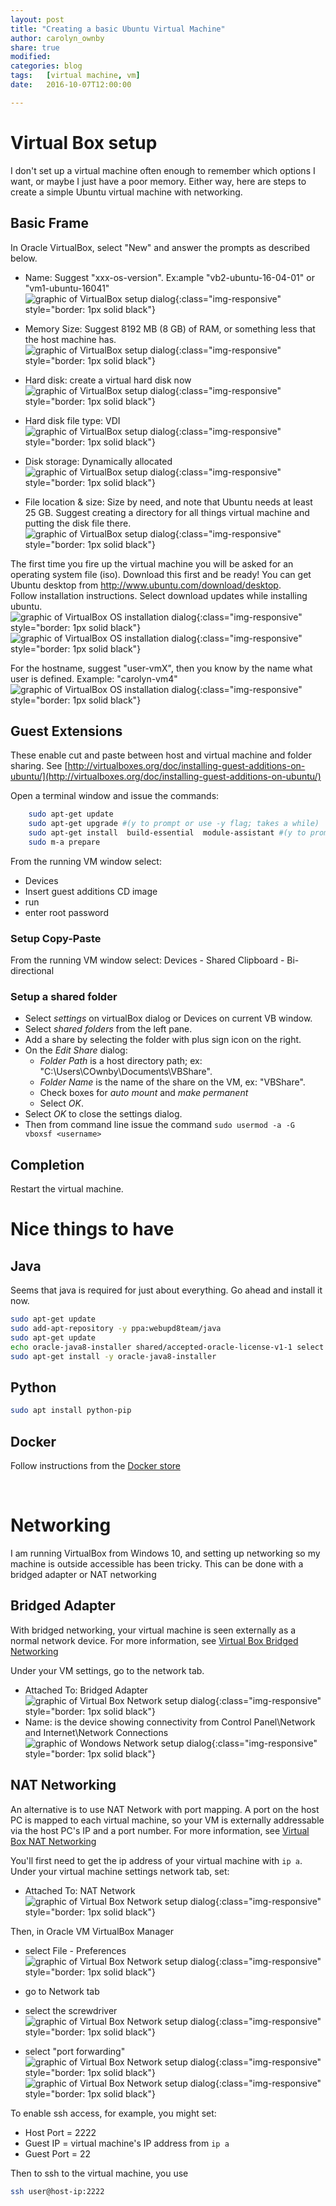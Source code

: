 ```yaml
---
layout: post
title: "Creating a basic Ubuntu Virtual Machine"
author: carolyn_ownby
share: true
modified:
categories: blog 
tags:	[virtual machine, vm]
date:   2016-10-07T12:00:00

---
```



# Virtual Box setup

I don't set up a virtual machine often enough to remember which options I want, or maybe I just have a poor memory.  Either way, here are steps to create a simple Ubuntu virtual machine with networking.

## Basic Frame


In Oracle VirtualBox, select "New" and answer the prompts as described below.

* Name: Suggest "xxx-os-version". Ex:ample "vb2-ubuntu-16-04-01" or "vm1-ubuntu-16041"
<br /> ![graphic of VirtualBox setup dialog](https://github.com/Archethought/Archethought.github.io/blob/master/images/posts/VM-name.png?raw=true){:class="img-responsive" style="border: 1px solid black"}

* Memory Size: Suggest 8192 MB (8 GB) of RAM, or something less that the host machine has.
<br /> ![graphic of VirtualBox setup dialog](https://github.com/Archethought/Archethought.github.io/blob/master/images/posts/VM-ram.png?raw=true){:class="img-responsive" style="border: 1px solid black"}

* Hard disk: create a virtual hard disk now
<br /> ![graphic of VirtualBox setup dialog](https://github.com/Archethought/Archethought.github.io/blob/master/images/posts/VM-disk.png?raw=true){:class="img-responsive" style="border: 1px solid black"}

* Hard disk file type: VDI
<br /> ![graphic of VirtualBox setup dialog](https://github.com/Archethought/Archethought.github.io/blob/master/images/posts/VM-diskType.png?raw=true){:class="img-responsive" style="border: 1px solid black"}

* Disk storage: Dynamically allocated
<br /> ![graphic of VirtualBox setup dialog](https://github.com/Archethought/Archethought.github.io/blob/master/images/posts/VM-diskStorage.png?raw=true){:class="img-responsive" style="border: 1px solid black"}

* File location & size: Size by need, and note that Ubuntu needs at least 25 GB. Suggest creating a directory for all things virtual machine and putting the disk file there.
<br /> ![graphic of VirtualBox setup dialog](https://github.com/Archethought/Archethought.github.io/blob/master/images/posts/VM-diskSize.png?raw=true){:class="img-responsive" style="border: 1px solid black"}


The first time you fire up the virtual machine you will be asked for an operating system file (iso). Download this first and be ready! You can get Ubuntu desktop from http://www.ubuntu.com/download/desktop.  
Follow installation instructions.
Select download updates while installing ubuntu.
<br /> 
![graphic of VirtualBox OS installation dialog](https://github.com/Archethought/Archethought.github.io/blob/master/images/posts/VM-installOS1.png?raw=true){:class="img-responsive" style="border: 1px solid black"}
![graphic of VirtualBox OS installation dialog](https://github.com/Archethought/Archethought.github.io/blob/master/images/posts/VM-installOS2.png?raw=true){:class="img-responsive" style="border: 1px solid black"}

For the hostname, suggest "user-vmX", then you know by the name what user is defined. Example: "carolyn-vm4"
<br /> 
![graphic of VirtualBox OS installation dialog](https://github.com/Archethought/Archethought.github.io/blob/master/images/posts/VM-installOS3.png?raw=true){:class="img-responsive" style="border: 1px solid black"}

## Guest Extensions
These enable cut and paste between host and virtual machine and folder sharing. See 
[http://virtualboxes.org/doc/installing-guest-additions-on-ubuntu/](http://virtualboxes.org/doc/installing-guest-additions-on-ubuntu/)

Open a terminal window and issue the commands:

~~~ bash
	sudo apt-get update
	sudo apt-get upgrade #(y to prompt or use -y flag; takes a while)
	sudo apt-get install  build-essential  module-assistant #(y to prompt)
	sudo m-a prepare
~~~ 
	
From the running VM window select: 

 * Devices
 * Insert guest additions CD image
 * run
 * enter root password

### Setup Copy-Paste
From the running VM window select: Devices - Shared Clipboard - Bi-directional

### Setup a shared folder

* Select *settings* on virtualBox dialog or Devices  on current VB window.
* Select *shared folders* from the left pane.
* Add a share by selecting the folder with plus sign icon on the right.
* On the *Edit Share* dialog:
	* *Folder Path* is a host directory path; ex: "C:\Users\COwnby\Documents\VBShare".
	* *Folder Name* is the name of the share on the VM, ex: "VBShare".
	* Check boxes for *auto mount* and *make permanent*
	* Select *OK*.
* Select *OK* to close the settings dialog.
* Then from command line issue the command  `sudo usermod -a -G vboxsf <username>`

## Completion
Restart the virtual machine.

# Nice things to have

## Java
Seems that java is required for just about everything. Go ahead and install it now.

~~~ bash
sudo apt-get update
sudo add-apt-repository -y ppa:webupd8team/java
sudo apt-get update
echo oracle-java8-installer shared/accepted-oracle-license-v1-1 select true | /usr/bin/debconf-set-selections
sudo apt-get install -y oracle-java8-installer
~~~ 

## Python

~~~ bash
sudo apt install python-pip
~~~ 

## Docker

Follow instructions from the [Docker store](https://store.docker.com/editions/community/docker-ce-server-ubuntu?tab=description)

<br /> 
	
# Networking
I am running VirtualBox from Windows 10, and setting up networking so my machine is outside accessible has been tricky. This can be done with a bridged adapter or NAT networking

## Bridged Adapter 
With bridged networking, your virtual machine is seen externally as a normal network device.
For more information, see [Virtual Box Bridged Networking](https://www.virtualbox.org/manual/ch06.html#network_bridged)

Under your VM settings, go to the network tab.

* Attached To: Bridged Adapter
 <br /> ![graphic of Virtual Box Network setup dialog](https://github.com/Archethought/Archethought.github.io/blob/master/images/posts/VM-networkBA1.png?raw=true){:class="img-responsive" style="border: 1px solid black"}
* Name: is the device showing connectivity from Control Panel\Network and Internet\Network Connections
 <br /> ![graphic of Wondows Network setup dialog](https://github.com/Archethought/Archethought.github.io/blob/master/images/posts/VM-networkBA2.png?raw=true){:class="img-responsive" style="border: 1px solid black"}

##  NAT Networking
An alternative is to use NAT Network with port mapping. A port on the host PC is mapped to each virtual machine, so your VM is externally addressable via the host PC's IP and a port number.
For more information, see [Virtual Box NAT Networking](https://www.virtualbox.org/manual/ch06.html#network_nat)

You'll first need to get the ip address of your virtual machine with `ip a`.
Under your virtual machine settings network tab, set:

* Attached To: NAT Network
<br /> ![graphic of Virtual Box Network setup dialog](https://github.com/Archethought/Archethought.github.io/blob/master/images/posts/VM-networkNat0.png?raw=true){:class="img-responsive" style="border: 1px solid black"}

Then, in Oracle VM VirtualBox Manager 

* select File - Preferences
<br /> ![graphic of Virtual Box Network setup dialog](https://github.com/Archethought/Archethought.github.io/blob/master/images/posts/VM-networkNat1.png?raw=true){:class="img-responsive" style="border: 1px solid black"}

* go to Network tab
* select the screwdriver
<br /> ![graphic of Virtual Box Network setup dialog](https://github.com/Archethought/Archethought.github.io/blob/master/images/posts/VM-networkNat2.png?raw=true){:class="img-responsive" style="border: 1px solid black"}

* select "port forwarding"
<br /> ![graphic of Virtual Box Network setup dialog](https://github.com/Archethought/Archethought.github.io/blob/master/images/posts/VM-networkNat3.png?raw=true){:class="img-responsive" style="border: 1px solid black"}
![graphic of Virtual Box Network setup dialog](https://github.com/Archethought/Archethought.github.io/blob/master/images/posts/VM-networkNat4-portRules.png?raw=true){:class="img-responsive" style="border: 1px solid black"}

To enable ssh access, for example, you might set:

* Host Port = 2222
* Guest IP = virtual machine's IP address from `ip a`
* Guest Port = 22

Then to ssh to the virtual machine, you use

~~~ bash
ssh user@host-ip:2222
~~~ 

